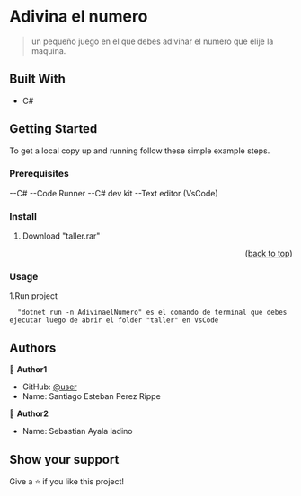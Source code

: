 <a name="readme-top"></a>

# Adivina el numero

> un pequeño juego en el que debes adivinar el numero que elije la maquina.

## Built With

- C#

## Getting Started

To get a local copy up and running follow these simple example steps.

### Prerequisites

--C#
--Code Runner
--C# dev kit
--Text editor (VsCode)

### Install

1. Download "taller.rar"

<p align="right">(<a href="#readme-top">back to top</a>)</p>

### Usage

1.Run project

```
  "dotnet run -n AdivinaelNumero" es el comando de terminal que debes ejecutar luego de abrir el folder "taller" en VsCode
```

## Authors

👤 **Author1**

- GitHub: [@user](https://github.com/NekoFlame)
- Name: Santiago Esteban Perez Rippe

👤 **Author2**
- Name: Sebastian Ayala ladino

## Show your support

Give a ⭐️ if you like this project!
